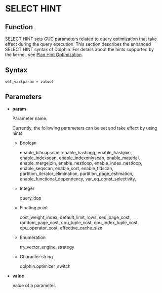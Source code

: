 # SELECT HINT<a name="EN-US_TOPIC_0000001096400532"></a>

## Function<a name="section290819468377"></a>

SELECT HINT sets GUC parameters related to query optimization that take effect during the query execution. This section describes the enhanced SELECT HINT syntax of Dolphin. For details about the hints supported by the kernel, see [Plan Hint Optimization](../PerformanceTuningGuide/plan-hint-optimization).

## Syntax<a name="section530131664410"></a>

```
set_var(param = value)
```

## Parameters<a name="section41303128143838"></a>


-   **param**

    Parameter name.

    Currently, the following parameters can be set and take effect by using hints:
    -   Boolean

        enable\_bitmapscan, enable\_hashagg, enable\_hashjoin, enable\_indexscan, enable\_indexonlyscan, enable\_material, enable\_mergejoin, enable\_nestloop, enable\_index\_nestloop, enable\_seqscan, enable\_sort, enable\_tidscan, partition\_iterator\_elimination, partition\_page\_estimation, enable\_functional\_dependency, var\_eq\_const\_selectivity,

    -   Integer

        query\_dop

    -   Floating point

        cost\_weight\_index, default\_limit\_rows, seq\_page\_cost, random\_page\_cost, cpu\_tuple\_cost, cpu\_index\_tuple\_cost, cpu\_operator\_cost, effective\_cache\_size
        
    -   Enumeration
    
        try_vector_engine_strategy

    -   Character string

        dolphin.optimizer\_switch

-   **value**

    Value of a parameter.
